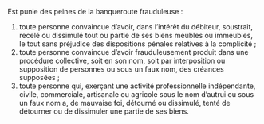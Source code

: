 Est punie des peines de la banqueroute frauduleuse :
1. toute personne convaincue d’avoir, dans l’intérêt du débiteur, soustrait, recelé ou dissimulé tout ou partie de ses biens meubles ou immeubles, le tout sans préjudice des dispositions pénales relatives à la complicité ;
2. toute personne convaincue d’avoir frauduleusement produit dans une procédure collective, soit en son nom, soit par interposition ou supposition de personnes ou sous un faux nom, des créances supposées ;
3. toute personne qui, exerçant une activité professionnelle indépendante, civile, commerciale, artisanale ou agricole sous le nom d’autrui ou sous un faux nom a, de mauvaise foi, détourné ou dissimulé, tenté de détourner ou de dissimuler une partie de ses biens.